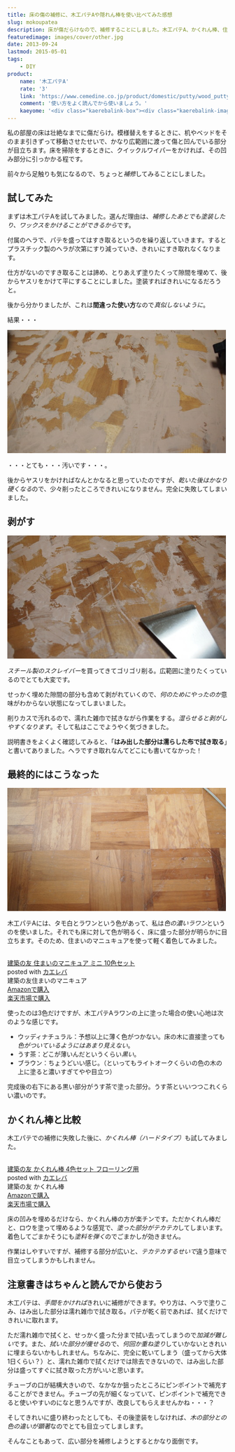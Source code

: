 ```yaml
---
title: 床の傷の補修に、木工パテAや隠れん棒を使い比べてみた感想
slug: mokoupatea
description: 床が傷だらけなので、補修することにしました。木工パテA、かくれん棒、住まいのマニキュアなどを使って補修しました。手間がかかりますが木工パテを使うのが一番きれいに仕上がると思います。それぞれの使い勝手や違いなどを簡単に書いてみました。
featuredimage: images/cover/other.jpg
date: 2013-09-24
lastmod: 2015-05-01
tags: 
    - DIY
product:
    name: '木工パテA'
    rate: '3'
    link: 'https://www.cemedine.co.jp/product/domestic/putty/wood_putty.html'
    comment: '使い方をよく読んでから使いましょう。'
    kaeyome: '<div class="kaerebalink-box"><div class="kaerebalink-image"><a href="https://www.amazon.co.jp/exec/obidos/ASIN/B000TGHQZW/illusionspace-22/ref=nosim/" rel="nofollow" target="_blank"><img src="https://ecx.images-amazon.com/images/I/51kRPpnzbiL._SL160_.jpg" style="border: none;" /></a></div><div class="kaerebalink-info"><div class="kaerebalink-name"><a href="https://www.amazon.co.jp/exec/obidos/ASIN/B000TGHQZW/illusionspace-22/ref=nosim/" rel="nofollow" target="_blank">セメダイン 木工パテA ラワン P50ml HC-152[HTRC 4.1]</a><div class="kaerebalink-powered-date">posted with <a href="https://kaereba.com" rel="nofollow" target="_blank">カエレバ</a></div></div><div class="kaerebalink-detail"> セメダイン     </div><div class="kaerebalink-link1"><div class="shoplinkamazon"><a href="https://www.amazon.co.jp/gp/search?keywords=P50ml%20HC-152&__mk_ja_JP=%83J%83%5E%83J%83i&tag=illusionspace-22" rel="nofollow" target="_blank" title="アマゾン" >Amazonで購入</a></div><div class="shoplinkrakuten"><a href="https://hb.afl.rakuten.co.jp/hgc/0e95387f.f2aef20d.0e953880.25e412bd/?pc=http%3A%2F%2Fsearch.rakuten.co.jp%2Fsearch%2Fmall%2FP50ml%2520HC-152%2F-%2Ff.1-p.1-s.1-sf.0-st.A-v.2%3Fx%3D0%26scid%3Daf_ich_link_urltxt%26m%3Dhttp%3A%2F%2Fm.rakuten.co.jp%2F" rel="nofollow" target="_blank" title="楽天市場" >楽天市場で購入</a></div></div></div><div class="booklink-footer" style="clear: left"></div></div>'
---
```


私の部屋の床は壮絶なまでに傷だらけ。模様替えをするときに、机やベッドをそのまま引きずって移動させたせいで、かなり広範囲に渡って傷と凹んでいる部分が目立ちます。床を掃除をするときに、クイックルワイパーをかければ、その凹み部分に引っかかる程です。

前々から足触りも気になるので、ちょっと<em>補修</em>してみることにしました。

## 試してみた

まずは木工パテAを試してみました。選んだ理由は、<em>補修したあとでも塗装したり、ワックスをかけることができるから</em>です。

付属のヘラで、パテを盛ってはすき取るというのを繰り返していきます。するとプラスチック製のヘラが次第にすり減っていき、きれいにすき取れなくなります。

仕方がないのですき取ることは諦め、とりあえず塗りたくって隙間を埋めて、後からヤスリをかけて平にすることにしました。塗装すればきれいになるだろうと。

後から分かりましたが、これは<strong>間違った使い方</strong>なので<em>真似しないように</em>。

結果・・・

![木工パテを塗りたくった状態](P6151383.jpg)

・・・とても・・・汚いです・・・。

後からヤスリをかければなんとかなると思っていたのですが、<em>乾いた後はかなり硬くなる</em>ので、少々削ったところできれいになりません。完全に失敗してしまいました。

## 剥がす

![失敗した状態の木工パテを剥がす](P6151384.jpg)

<em>スチール製のスクレイバー</em>を買ってきてゴリゴリ削る。広範囲に塗りたくっているのでとても大変です。

せっかく埋めた隙間の部分も含めて剥がれていくので、<em>何のためにやったのか</em>意味がわからない状態になってしまいました。

削りカスで汚れるので、濡れた雑巾で拭きながら作業をする。<em>湿らせると剥がしやすくなります</em>。そして私はここでようやく気づきました。

説明書きをよくよく確認してみると、「<strong>はみ出した部分は濡らした布で拭き取る</strong>」と書いてありました。ヘラですき取れなんてどこにも書いてなかった！

## 最終的にはこうなった

![木工パテでの補修完了](P9221609.jpg)

木工パテAには、タモ白とラワンという色があって、私は<em>色の濃いラワン</em>というのを使いました。それでも床に対して色が明るく、床に盛った部分が明らかに目立ちます。そのため、住まいのマニュキュアを使って軽く着色してみました。

<div class="kaerebalink-box">
<div class="kaerebalink-image"><a href="https://www.amazon.co.jp/exec/obidos/ASIN/B0020FPUJY/illusionspace-22/ref=nosim/" rel="nofollow" target="_blank"><img alt=""  src="https://ecx.images-amazon.com/images/I/61r4indXmSL._SL160_.jpg" style="border: none;" /></a></div>
<div class="kaerebalink-info">
<div class="kaerebalink-name"><a href="https://www.amazon.co.jp/exec/obidos/ASIN/B0020FPUJY/illusionspace-22/ref=nosim/" rel="nofollow" target="_blank">建築の友 住まいのマニキュア ミニ 10色セット</a>
<div class="kaerebalink-powered-date">posted with <a href="https://kaereba.com" rel="nofollow" target="_blank">カエレバ</a></div>
</div>
<div class="kaerebalink-detail"> 建築の友住まいのマニキュア     </div>
<div class="kaerebalink-link1">
<div class="shoplinkamazon"><a href="https://www.amazon.co.jp/gp/search?keywords=%8C%9A%92z%82%CC%97F%20%8FZ%82%DC%82%A2%82%CC%83%7D%83j%83L%83%85%83A&#038;__mk_ja_JP=%83J%83%5E%83J%83i&#038;tag=illusionspace-22" rel="nofollow" target="_blank" title="アマゾン" >Amazonで購入</a></div>
<div class="shoplinkrakuten"><a href="https://hb.afl.rakuten.co.jp/hgc/0e95387f.f2aef20d.0e953880.25e412bd/?pc=http%3A%2F%2Fsearch.rakuten.co.jp%2Fsearch%2Fmall%2F%25E5%25BB%25BA%25E7%25AF%2589%25E3%2581%25AE%25E5%258F%258B%2520%25E4%25BD%258F%25E3%2581%25BE%25E3%2581%2584%25E3%2581%25AE%25E3%2583%259E%25E3%2583%258B%25E3%2582%25AD%25E3%2583%25A5%25E3%2582%25A2%2F-%2Ff.1-p.1-s.1-sf.0-st.A-v.2%3Fx%3D0%26scid%3Daf_ich_link_urltxt%26m%3Dhttp%3A%2F%2Fm.rakuten.co.jp%2F" rel="nofollow" target="_blank" title="楽天市場" >楽天市場で購入</a></div>
</div>
</div>
<div class="booklink-footer" style="clear: left"></div>
</div>

使ったのは3色だけですが、木工パテAラワンの上に塗った場合の使い心地は次のような感じです。

<ul>
<li>ウッディナチュラル：予想以上に薄く色がつかない。床の木に直接塗っても<em>色がついているようにはあまり見えない</em>。</li>
<li>うす茶：どこが薄いんだというくらい<em>黒い</em>。</li>
<li>ブラウン：ちょうどいい感じ。（といってもライトオークくらいの色の木の上に塗ると濃いすぎてやや目立つ）
</ul>

完成後の右下にある黒い部分がうす茶で塗った部分。うす茶といいつつこれくらい濃いのです。

## かくれん棒と比較

木工パテでの補修に失敗した後に、<em>かくれん棒（ハードタイプ）</em>も試してみました。

<div class="kaerebalink-box">
<div class="kaerebalink-image"><a href="https://www.amazon.co.jp/exec/obidos/ASIN/B001VLCYQ0/illusionspace-22/ref=nosim/" rel="nofollow" target="_blank"><img alt=""  src="https://ecx.images-amazon.com/images/I/51ayYd9uy5L._SL160_.jpg" style="border: none;" /></a></div>
<div class="kaerebalink-info">
<div class="kaerebalink-name"><a href="https://www.amazon.co.jp/exec/obidos/ASIN/B001VLCYQ0/illusionspace-22/ref=nosim/" rel="nofollow" target="_blank">建築の友 かくれん棒 4色セット フローリング用</a>
<div class="kaerebalink-powered-date">posted with <a href="https://kaereba.com" rel="nofollow" target="_blank">カエレバ</a></div>
</div>
<div class="kaerebalink-detail"> 建築の友 かくれん棒     </div>
<div class="kaerebalink-link1">
<div class="shoplinkamazon"><a href="https://www.amazon.co.jp/gp/search?keywords=%8C%9A%92z%82%CC%97F%20%82%A9%82%AD%82%EA%82%F1%96_%81%40%83t%83%8D%81%5B%83%8A%83%93%83O%97p&#038;__mk_ja_JP=%83J%83%5E%83J%83i&#038;tag=illusionspace-22" rel="nofollow" target="_blank" title="アマゾン" >Amazonで購入</a></div>
<div class="shoplinkrakuten"><a href="https://hb.afl.rakuten.co.jp/hgc/0e95387f.f2aef20d.0e953880.25e412bd/?pc=http%3A%2F%2Fsearch.rakuten.co.jp%2Fsearch%2Fmall%2F%25E5%25BB%25BA%25E7%25AF%2589%25E3%2581%25AE%25E5%258F%258B%2520%25E3%2581%258B%25E3%2581%258F%25E3%2582%258C%25E3%2582%2593%25E6%25A3%2592%25E3%2580%2580%25E3%2583%2595%25E3%2583%25AD%25E3%2583%25BC%25E3%2583%25AA%25E3%2583%25B3%25E3%2582%25B0%25E7%2594%25A8%2F-%2Ff.1-p.1-s.1-sf.0-st.A-v.2%3Fx%3D0%26scid%3Daf_ich_link_urltxt%26m%3Dhttp%3A%2F%2Fm.rakuten.co.jp%2F" rel="nofollow" target="_blank" title="楽天市場" >楽天市場で購入</a></div>
</div>
</div>
<div class="booklink-footer" style="clear: left"></div>
</div>

床の凹みを埋めるだけなら、かくれん棒の方が楽チンです。ただかくれん棒だと、ロウを塗って埋めるような感覚で、<em>塗った部分がテカテカ</em>してしまいます。着色してごまかそうにも<em>塗料を弾く</em>のでごまかしが効きません。

作業はしやすいですが、補修する部分が広いと、<em>テカテカするせいで</em>違う意味で目立ってしまうかもしれません。

## 注意書きはちゃんと読んでから使おう

木工パテは、<em>手間をかければ</em>きれいに補修ができます。やり方は、ヘラで塗りこみ、はみ出した部分は濡れ雑巾で拭き取る。パテが乾く前であれば、拭くだけできれいに取れます。

ただ濡れ雑巾で拭くと、せっかく盛った分まで拭い去ってしまうので<em>加減が難しい</em>です。また、<em>拭いた部分が痩せる</em>ので、<em>何回か重ね塗り</em>していかないときれいに埋まらないかもしれません。ちなみに、完全に乾いてしまう（盛ってから大体1日くらい？）と、濡れた雑巾で拭くだけでは除去できないので、はみ出した部分は盛ってすぐに拭き取った方がいいと思います。

チューブの口が結構大きいので、なかなか狙ったところにピンポイントで補充することができません。チューブの先が細くなっていて、ピンポイントで補充できると使いやすいのになと思うんですが、改良してもらえませんかね・・・？

そしてきれいに盛り終わったとしても、その後塗装をしなければ、<em>木の部分との色の違いが顕著</em>なのでとても目立ってしまします。

そんなこともあって、広い部分を補修しようとするとかなり面倒です。
